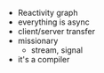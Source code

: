 - Reactivity graph
- everything is async
- client/server transfer
- missionary
	- stream, signal
- it's a compiler